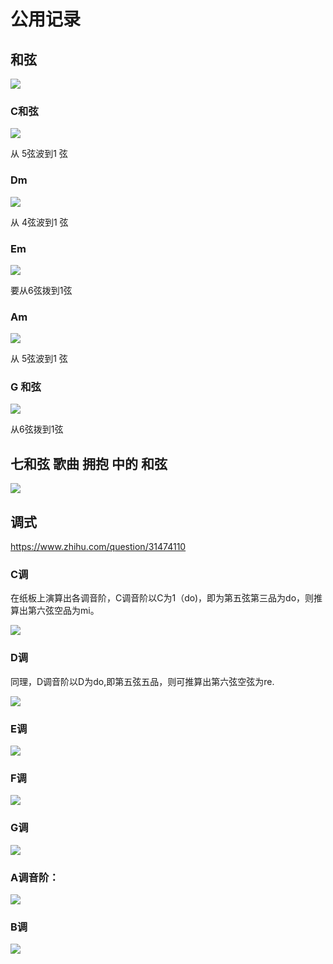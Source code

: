 # 公用记录


## 和弦 



![](assets/030/02/01-1647761572093.png)

### C和弦


![](assets/030/02/02/07-1647760677945.png)

从 5弦波到1 弦


### Dm


![](assets/030/02/02/07-1647760662673.png)

从 4弦波到1 弦

### Em


![](assets/030/02/02/07-1647760650166.png)

要从6弦拨到1弦


### Am

![](assets/030/02/02/07-1647760637872.png)

从 5弦波到1 弦


### G 和弦

![](assets/030/02/02/07-1647760625496.png)

从6弦拨到1弦



## 七和弦  歌曲 拥抱 中的 和弦 


![](assets/030/02/02/00-1666410885001.png)





## 调式

https://www.zhihu.com/question/31474110


### C调

在纸板上演算出各调音阶，C调音阶以C为1（do)，即为第五弦第三品为do，则推算出第六弦空品为mi。

![](assets/030/02/02/07-1666105282808.png)


### D调

同理，D调音阶以D为do,即第五弦五品，则可推算出第六弦空弦为re.

![](assets/030/02/02/07-1666105326623.png)


### E调

![](assets/030/02/02/07-1666105345896.png)


### F调


![](assets/030/02/02/07-1666105360272.png)


### G调


![](assets/030/02/02/07-1666105412520.png)


### A调音阶：


![](assets/030/02/02/07-1666105436057.png)


### B调

![](assets/030/02/02/07-1666105452679.png)
